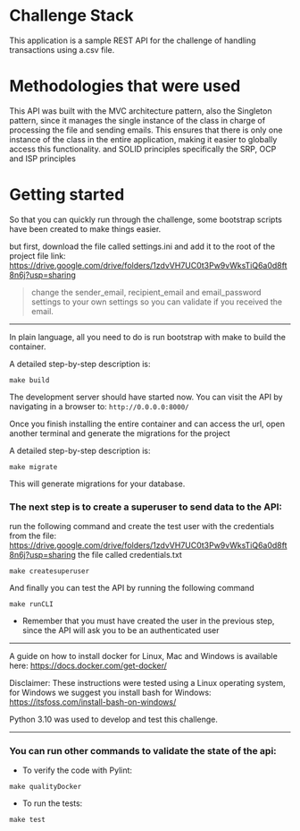 # Challenge Stack
This application is a sample REST API for the challenge of handling transactions using a.csv file.

# Methodologies that were used

This API was built with the MVC architecture pattern,
also the Singleton pattern, since it manages the single instance of the class in charge of processing the file and sending emails. This ensures that there is only one instance of the class in the entire application, making it easier to globally access this functionality.
and SOLID principles specifically the SRP, OCP and ISP principles


# Getting started

So that you can quickly run through the challenge, some bootstrap scripts have been created to make things easier.

but first, download the file called settings.ini and add it to the root of the project
file link: https://drive.google.com/drive/folders/1zdvVH7UC0t3Pw9vWksTiQ6a0d8ft8n6j?usp=sharing

> change the sender_email, recipient_email and email_password settings to your own settings so you can validate if you received the email.


---

In plain language, all you need to do is run bootstrap with make to build the container.


A detailed step-by-step description is:
```
make build
```
The development server should have started now. You can visit the API by navigating in a browser to: `http://0.0.0.0:8000/`


Once you finish installing the entire container and can access the url, open another terminal and generate the migrations for the project

A detailed step-by-step description is:
```
make migrate
```
This will generate migrations for your database.


### The next step is to create a superuser to send data to the API:

run the following command and create the test user with the credentials from the file: https://drive.google.com/drive/folders/1zdvVH7UC0t3Pw9vWksTiQ6a0d8ft8n6j?usp=sharing
the file called credentials.txt

```
make createsuperuser
```
And finally you can test the API by running the following command

```
make runCLI
```

* Remember that you must have created the user in the previous step, since the API will ask you to be an authenticated user

---


A guide on how to install docker for Linux, Mac and Windows is available here: https://docs.docker.com/get-docker/

Disclaimer: These instructions were tested using a Linux operating system, for Windows we suggest you install bash for Windows: https://itsfoss.com/install-bash-on-windows/

Python 3.10 was used to develop and test this challenge.

---

### You can run other commands to validate the state of the api:

* To verify the code with Pylint:

```
make qualityDocker
```


* To run the tests:
```
make test
```
